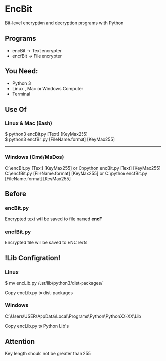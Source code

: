 <h1>EncBit</h1>
<p>
  Bit-level encryption and decryption programs with Python
</p>
<h2>Programs</h2>
<ul>
  <li>encBit -> Text encrypter</li>
  <li>encfBit -> File encrypter</li>
</ul>
<h2>You Need:</h2>
<ul>
  <li>Python 3</li>
  <li>Linux , Mac or Windows Computer</li>
  <li>Terminal</li>
</ul>
<h2>Use Of</h2>
<h3>Linux & Mac (Bash)</h3>
<span>$ python3 encBit.py [Text] [KeyMax255] </span><br>
<span>$ python3 encfBit.py [FileName.format] [KeyMax255] </span>
<hr>
<h3>Windows (Cmd/MsDos)</h3>
<span>C:\encBit.py [Text] [KeyMax255] </span> or <span>C:\python encBit.py [Text] [KeyMax255]</span><br>
<span>C:\encfBit.py [FileName.format] [KeyMax255] </span> or <span>C:\python encfBit.py [FileName.format] [KeyMax255]</span>
<h2>Before</h2>
<h3>encBit.py</h3>
<span>Encrypted text will be saved to file named <b>encF</b></span>
<h3>encfBit.py</h3>
<span>Encrypted file will be saved to ENCTexts</span>
<h2>!Lib Configration!</h2>
<h3>Linux</h3>
<p>$ mv encLib.py /usr/lib/python3/dist-packages/</p>
<p>Copy encLib.py to dist-packages</p>
<h3>Windows</h3>
<p>C:\Users\USER\AppData\Local\Programs\Python\PythonXX-XX\Lib</p>
<p>Copy encLib.py to Python Lib's</p>
<h2>Attention</h2>
</b>Key length should not be greater than 255</b>
